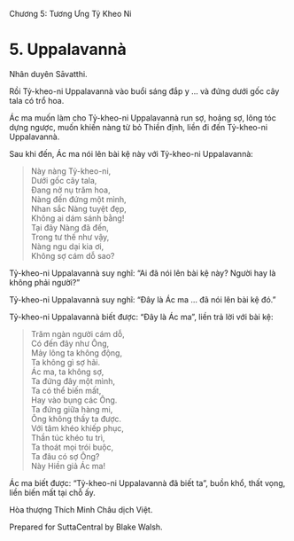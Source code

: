  

Chương 5: Tương Ưng Tỷ Kheo Ni

# 5\. Uppalavannà

Nhân duyên Sāvatthi.

Rồi Tỷ-kheo-ni Uppalavannà vào buổi sáng đắp y … và đứng dưới gốc cây tala có trổ hoa.

Ác ma muốn làm cho Tỷ-kheo-ni Uppalavannà run sợ, hoảng sợ, lông tóc dựng ngược, muốn khiến nàng từ bỏ Thiền định, liền đi đến Tỷ-kheo-ni Uppalavannà.

Sau khi đến, Ác ma nói lên bài kệ này với Tỷ-kheo-ni Uppalavannà:

> Này nàng Tỷ-kheo-ni,  
> Dưới gốc cây tala,  
> Ðang nở nụ trăm hoa,  
> Nàng đến đứng một mình,  
> Nhan sắc Nàng tuyệt đẹp,  
> Không ai dám sánh bằng!  
> Tại đây Nàng đã đến,  
> Trong tư thế như vậy,  
> Nàng ngu dại kia ơi,  
> Không sợ cám dỗ sao?

Tỷ-kheo-ni Uppalavannà suy nghĩ: “Ai đã nói lên bài kệ này? Người hay là không phải người?”

Tỷ-kheo-ni Uppalavannà suy nghĩ: “Ðây là Ác ma … đã nói lên bài kệ đó.”

Tỷ-kheo-ni Uppalavannà biết được: “Ðây là Ác ma”, liền trả lời với bài kệ:

> Trăm ngàn người cám dỗ,  
> Có đến đây như Ông,  
> Mảy lông ta không động,  
> Ta không gì sợ hãi.  
> Ác ma, ta không sợ,  
> Ta đứng đây một mình,  
> Ta có thể biến mất,  
> Hay vào bụng các Ông.  
> Ta đứng giữa hàng mi,  
> Ông không thấy ta được.  
> Với tâm khéo khiếp phục,  
> Thần túc khéo tu trì,  
> Ta thoát mọi trói buộc,  
> Ta đâu có sợ Ông?  
> Này Hiền giả Ác ma!

Ác ma biết được: “Tỷ-kheo-ni Uppalavannà đã biết ta”, buồn khổ, thất vọng, liền biến mất tại chỗ ấy.

Hòa thượng Thích Minh Châu dịch Việt.

Prepared for SuttaCentral by Blake Walsh.